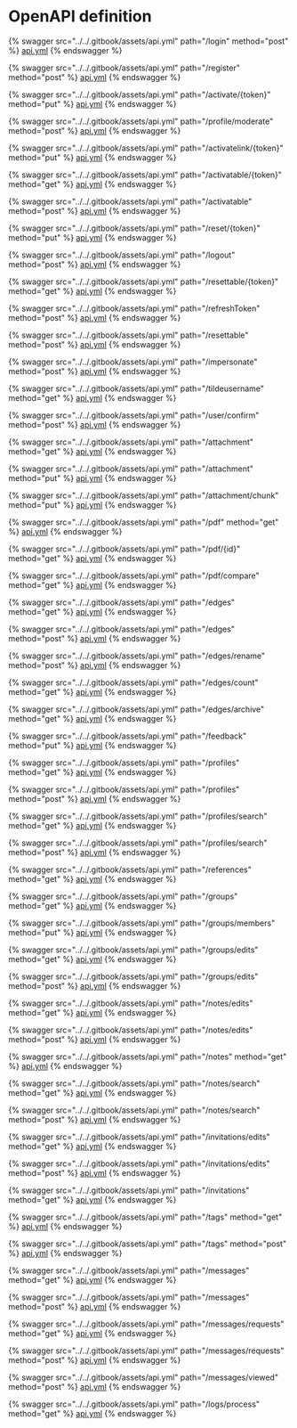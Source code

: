 # OpenAPI definition

{% swagger src="../../.gitbook/assets/api.yml" path="/login" method="post" %}
[api.yml](../../.gitbook/assets/api.yml)
{% endswagger %}

{% swagger src="../../.gitbook/assets/api.yml" path="/register" method="post" %}
[api.yml](../../.gitbook/assets/api.yml)
{% endswagger %}

{% swagger src="../../.gitbook/assets/api.yml" path="/activate/{token}" method="put" %}
[api.yml](../../.gitbook/assets/api.yml)
{% endswagger %}

{% swagger src="../../.gitbook/assets/api.yml" path="/profile/moderate" method="post" %}
[api.yml](../../.gitbook/assets/api.yml)
{% endswagger %}

{% swagger src="../../.gitbook/assets/api.yml" path="/activatelink/{token}" method="put" %}
[api.yml](../../.gitbook/assets/api.yml)
{% endswagger %}

{% swagger src="../../.gitbook/assets/api.yml" path="/activatable/{token}" method="get" %}
[api.yml](../../.gitbook/assets/api.yml)
{% endswagger %}

{% swagger src="../../.gitbook/assets/api.yml" path="/activatable" method="post" %}
[api.yml](../../.gitbook/assets/api.yml)
{% endswagger %}

{% swagger src="../../.gitbook/assets/api.yml" path="/reset/{token}" method="put" %}
[api.yml](../../.gitbook/assets/api.yml)
{% endswagger %}

{% swagger src="../../.gitbook/assets/api.yml" path="/logout" method="post" %}
[api.yml](../../.gitbook/assets/api.yml)
{% endswagger %}

{% swagger src="../../.gitbook/assets/api.yml" path="/resettable/{token}" method="get" %}
[api.yml](../../.gitbook/assets/api.yml)
{% endswagger %}

{% swagger src="../../.gitbook/assets/api.yml" path="/refreshToken" method="post" %}
[api.yml](../../.gitbook/assets/api.yml)
{% endswagger %}

{% swagger src="../../.gitbook/assets/api.yml" path="/resettable" method="post" %}
[api.yml](../../.gitbook/assets/api.yml)
{% endswagger %}

{% swagger src="../../.gitbook/assets/api.yml" path="/impersonate" method="post" %}
[api.yml](../../.gitbook/assets/api.yml)
{% endswagger %}

{% swagger src="../../.gitbook/assets/api.yml" path="/tildeusername" method="get" %}
[api.yml](../../.gitbook/assets/api.yml)
{% endswagger %}

{% swagger src="../../.gitbook/assets/api.yml" path="/user/confirm" method="post" %}
[api.yml](../../.gitbook/assets/api.yml)
{% endswagger %}

{% swagger src="../../.gitbook/assets/api.yml" path="/attachment" method="get" %}
[api.yml](../../.gitbook/assets/api.yml)
{% endswagger %}

{% swagger src="../../.gitbook/assets/api.yml" path="/attachment" method="put" %}
[api.yml](../../.gitbook/assets/api.yml)
{% endswagger %}

{% swagger src="../../.gitbook/assets/api.yml" path="/attachment/chunk" method="put" %}
[api.yml](../../.gitbook/assets/api.yml)
{% endswagger %}

{% swagger src="../../.gitbook/assets/api.yml" path="/pdf" method="get" %}
[api.yml](../../.gitbook/assets/api.yml)
{% endswagger %}

{% swagger src="../../.gitbook/assets/api.yml" path="/pdf/{id}" method="get" %}
[api.yml](../../.gitbook/assets/api.yml)
{% endswagger %}

{% swagger src="../../.gitbook/assets/api.yml" path="/pdf/compare" method="get" %}
[api.yml](../../.gitbook/assets/api.yml)
{% endswagger %}

{% swagger src="../../.gitbook/assets/api.yml" path="/edges" method="get" %}
[api.yml](../../.gitbook/assets/api.yml)
{% endswagger %}

{% swagger src="../../.gitbook/assets/api.yml" path="/edges" method="post" %}
[api.yml](../../.gitbook/assets/api.yml)
{% endswagger %}

{% swagger src="../../.gitbook/assets/api.yml" path="/edges/rename" method="post" %}
[api.yml](../../.gitbook/assets/api.yml)
{% endswagger %}

{% swagger src="../../.gitbook/assets/api.yml" path="/edges/count" method="get" %}
[api.yml](../../.gitbook/assets/api.yml)
{% endswagger %}

{% swagger src="../../.gitbook/assets/api.yml" path="/edges/archive" method="get" %}
[api.yml](../../.gitbook/assets/api.yml)
{% endswagger %}

{% swagger src="../../.gitbook/assets/api.yml" path="/feedback" method="put" %}
[api.yml](../../.gitbook/assets/api.yml)
{% endswagger %}

{% swagger src="../../.gitbook/assets/api.yml" path="/profiles" method="get" %}
[api.yml](../../.gitbook/assets/api.yml)
{% endswagger %}

{% swagger src="../../.gitbook/assets/api.yml" path="/profiles" method="post" %}
[api.yml](../../.gitbook/assets/api.yml)
{% endswagger %}

{% swagger src="../../.gitbook/assets/api.yml" path="/profiles/search" method="get" %}
[api.yml](../../.gitbook/assets/api.yml)
{% endswagger %}

{% swagger src="../../.gitbook/assets/api.yml" path="/profiles/search" method="post" %}
[api.yml](../../.gitbook/assets/api.yml)
{% endswagger %}

{% swagger src="../../.gitbook/assets/api.yml" path="/references" method="get" %}
[api.yml](../../.gitbook/assets/api.yml)
{% endswagger %}

{% swagger src="../../.gitbook/assets/api.yml" path="/groups" method="get" %}
[api.yml](../../.gitbook/assets/api.yml)
{% endswagger %}

{% swagger src="../../.gitbook/assets/api.yml" path="/groups/members" method="put" %}
[api.yml](../../.gitbook/assets/api.yml)
{% endswagger %}

{% swagger src="../../.gitbook/assets/api.yml" path="/groups/edits" method="get" %}
[api.yml](../../.gitbook/assets/api.yml)
{% endswagger %}

{% swagger src="../../.gitbook/assets/api.yml" path="/groups/edits" method="post" %}
[api.yml](../../.gitbook/assets/api.yml)
{% endswagger %}

{% swagger src="../../.gitbook/assets/api.yml" path="/notes/edits" method="get" %}
[api.yml](../../.gitbook/assets/api.yml)
{% endswagger %}

{% swagger src="../../.gitbook/assets/api.yml" path="/notes/edits" method="post" %}
[api.yml](../../.gitbook/assets/api.yml)
{% endswagger %}

{% swagger src="../../.gitbook/assets/api.yml" path="/notes" method="get" %}
[api.yml](../../.gitbook/assets/api.yml)
{% endswagger %}

{% swagger src="../../.gitbook/assets/api.yml" path="/notes/search" method="get" %}
[api.yml](../../.gitbook/assets/api.yml)
{% endswagger %}

{% swagger src="../../.gitbook/assets/api.yml" path="/notes/search" method="post" %}
[api.yml](../../.gitbook/assets/api.yml)
{% endswagger %}

{% swagger src="../../.gitbook/assets/api.yml" path="/invitations/edits" method="get" %}
[api.yml](../../.gitbook/assets/api.yml)
{% endswagger %}

{% swagger src="../../.gitbook/assets/api.yml" path="/invitations/edits" method="post" %}
[api.yml](../../.gitbook/assets/api.yml)
{% endswagger %}

{% swagger src="../../.gitbook/assets/api.yml" path="/invitations" method="get" %}
[api.yml](../../.gitbook/assets/api.yml)
{% endswagger %}

{% swagger src="../../.gitbook/assets/api.yml" path="/tags" method="get" %}
[api.yml](../../.gitbook/assets/api.yml)
{% endswagger %}

{% swagger src="../../.gitbook/assets/api.yml" path="/tags" method="post" %}
[api.yml](../../.gitbook/assets/api.yml)
{% endswagger %}

{% swagger src="../../.gitbook/assets/api.yml" path="/messages" method="get" %}
[api.yml](../../.gitbook/assets/api.yml)
{% endswagger %}

{% swagger src="../../.gitbook/assets/api.yml" path="/messages" method="post" %}
[api.yml](../../.gitbook/assets/api.yml)
{% endswagger %}

{% swagger src="../../.gitbook/assets/api.yml" path="/messages/requests" method="get" %}
[api.yml](../../.gitbook/assets/api.yml)
{% endswagger %}

{% swagger src="../../.gitbook/assets/api.yml" path="/messages/requests" method="post" %}
[api.yml](../../.gitbook/assets/api.yml)
{% endswagger %}

{% swagger src="../../.gitbook/assets/api.yml" path="/messages/viewed" method="post" %}
[api.yml](../../.gitbook/assets/api.yml)
{% endswagger %}

{% swagger src="../../.gitbook/assets/api.yml" path="/logs/process" method="get" %}
[api.yml](../../.gitbook/assets/api.yml)
{% endswagger %}
